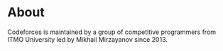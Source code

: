 # About
Codeforces is maintained by a group of competitive programmers from ITMO University led by Mikhail Mirzayanov since 2013.
